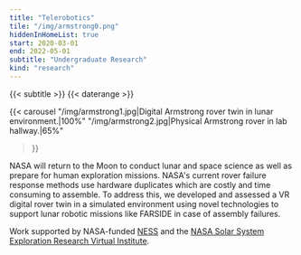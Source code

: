 ```yaml
---
title: "Telerobotics"
tile: "/img/armstrong0.png"
hiddenInHomeList: true
start: 2020-03-01
end: 2022-05-01
subtitle: "Undergraduate Research"
kind: "research"
---
```


{{< subtitle >}}
{{< daterange >}}

{{< carousel
    "/img/armstrong1.jpg|Digital Armstrong rover twin in lunar environment.|100%"
    "/img/armstrong2.jpg|Physical Armstrong rover in lab hallway.|65%"
>}}

NASA will return to the Moon to conduct lunar and space science as well as prepare for human exploration missions. NASA's current rover failure response methods use hardware duplicates which are costly and time consuming to assemble. To address this, we developed and assessed a VR digital rover twin in a simulated environment using novel technologies to support lunar robotic missions like FARSIDE in case of assembly failures.

Work supported by NASA-funded [NESS](https://www.colorado.edu/ness/about) and the [NASA Solar System Exploration Research Virtual Institute](https://sservi.nasa.gov/).
